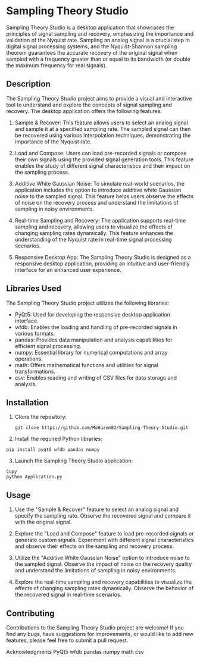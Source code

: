 # Sampling Theory Studio

Sampling Theory Studio is a desktop application that showcases the principles of signal sampling and recovery, emphasizing the importance and validation of the Nyquist rate. Sampling an analog signal is a crucial step in digital signal processing systems, and the Nyquist-Shannon sampling theorem guarantees the accurate recovery of the original signal when sampled with a frequency greater than or equal to its bandwidth (or double the maximum frequency for real signals).

## Description

The Sampling Theory Studio project aims to provide a visual and interactive tool to understand and explore the concepts of signal sampling and recovery. The desktop application offers the following features:

1. Sample & Recover: This feature allows users to select an analog signal and sample it at a specified sampling rate. The sampled signal can then be recovered using various interpolation techniques, demonstrating the importance of the Nyquist rate.

2. Load and Compose: Users can load pre-recorded signals or compose their own signals using the provided signal generation tools. This feature enables the study of different signal characteristics and their impact on the sampling process.

3. Additive White Gaussian Noise: To simulate real-world scenarios, the application includes the option to introduce additive white Gaussian noise to the sampled signal. This feature helps users observe the effects of noise on the recovery process and understand the limitations of sampling in noisy environments.

4. Real-time Sampling and Recovery: The application supports real-time sampling and recovery, allowing users to visualize the effects of changing sampling rates dynamically. This feature enhances the understanding of the Nyquist rate in real-time signal processing scenarios.

5. Responsive Desktop App: The Sampling Theory Studio is designed as a responsive desktop application, providing an intuitive and user-friendly interface for an enhanced user experience.

## Libraries Used

The Sampling Theory Studio project utilizes the following libraries:

- PyQt5: Used for developing the responsive desktop application interface.
- wfdb: Enables the loading and handling of pre-recorded signals in various formats.
- pandas: Provides data manipulation and analysis capabilities for efficient signal processing.
- numpy: Essential library for numerical computations and array operations.
- math: Offers mathematical functions and utilities for signal transformations.
- csv: Enables reading and writing of CSV files for data storage and analysis.

## Installation

1. Clone the repository:

   ```shell
   git clone https://github.com/MoHazem02/Sampling-Theory-Studio.git
    ```
2. Install the required Python libraries:

```shell
pip install pyqt5 wfdb pandas numpy
```

3. Launch the Sampling Theory Studio application:

```shell
Copy
python Application.py
```
## Usage
1. Use the "Sample & Recover" feature to select an analog signal and specify the sampling rate. Observe the recovered signal and compare it with the original signal.

2. Explore the "Load and Compose" feature to load pre-recorded signals or generate custom signals. Experiment with different signal characteristics and observe their effects on the sampling and recovery process.

3. Utilize the "Additive White Gaussian Noise" option to introduce noise to the sampled signal. Observe the impact of noise on the recovery quality and understand the limitations of sampling in noisy environments.

4. Explore the real-time sampling and recovery capabilities to visualize the effects of changing sampling rates dynamically. Observe the behavior of the recovered signal in real-time scenarios.

## Contributing
Contributions to the Sampling Theory Studio project are welcome! If you find any bugs, have suggestions for improvements, or would like to add new features, please feel free to submit a pull request.


Acknowledgments
PyQt5
wfdb
pandas
numpy
math
csv
